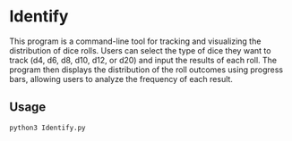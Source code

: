 # Identify
This program is a command-line tool for tracking and visualizing the distribution of dice rolls. 
Users can select the type of dice they want to track (d4, d6, d8, d10, d12, or d20) and input the results of each roll. 
The program then displays the distribution of the roll outcomes using progress bars, allowing users to analyze the frequency of each result.

## Usage
```
python3 Identify.py
```
